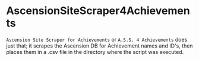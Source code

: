 # AscensionSiteScraper4Achievements
`Ascension Site Scraper for Achievements` or `A.S.S. 4 Achievements` does just that; it scrapes the Ascension DB for Achievement names and ID's, then places them in a .csv file in the directory where the script was executed.
